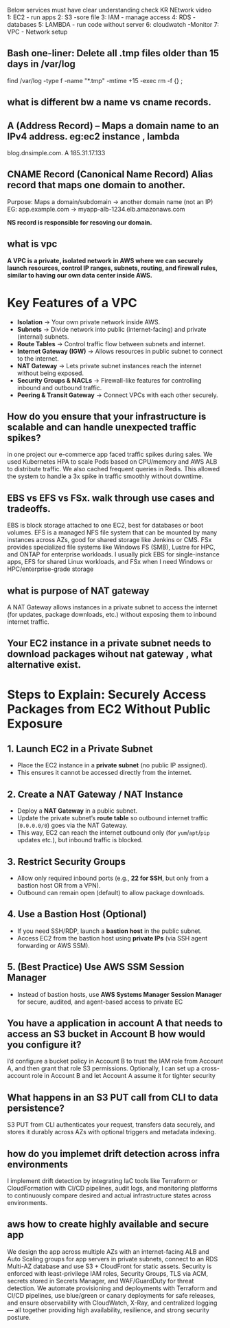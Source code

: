 Below services must have clear understanding check KR NEtwork video   
1: EC2  - run apps   2: S3 -sore file    3: IAM - manage access   4: RDS  - databases    5: LAMBDA - run code without server   6: cloudwatch  -Monitor     7: VPC - Network setup  

## Bash one-liner: Delete all .tmp files older than 15 days in /var/log

find /var/log -type f -name "*.tmp" -mtime +15 -exec rm -f {} \;

## what is different bw a name vs cname records.

## A (Address Record) – Maps a domain name to an IPv4 address. eg:ec2 instance , lambda

blog.dnsimple.com.     A        185.31.17.133

## CNAME Record (Canonical Name Record) Alias record that maps one domain to another.

Purpose: Maps a domain/subdomain → another domain name (not an IP)   EG:  app.example.com → myapp-alb-1234.elb.amazonaws.com

**NS record is responsible for resoving our domain.**  

## what is vpc

**A VPC is a private, isolated network in AWS where we can securely launch resources, control IP ranges, subnets, routing, and firewall rules, similar to having our own data center inside AWS.**

# Key Features of a VPC

- **Isolation** → Your own private network inside AWS.  
- **Subnets** → Divide network into public (internet-facing) and private (internal) subnets.  
- **Route Tables** → Control traffic flow between subnets and internet.  
- **Internet Gateway (IGW)** → Allows resources in public subnet to connect to the internet.  
- **NAT Gateway** → Lets private subnet instances reach the internet without being exposed.  
- **Security Groups & NACLs** → Firewall-like features for controlling inbound and outbound traffic.  
- **Peering & Transit Gateway** → Connect VPCs with each other securely.  


## How do you ensure that your infrastructure is scalable and can handle unexpected traffic spikes?

in one project our e-commerce app faced traffic spikes during sales. We used Kubernetes HPA to scale Pods based on CPU/memory and AWS ALB to distribute traffic. We also cached frequent queries in Redis. This allowed the system to handle a 3x spike in traffic smoothly without downtime.

## EBS vs EFS vs FSx. walk through use cases and tradeoffs.

EBS is block storage attached to one EC2, best for databases or boot volumes. EFS is a managed NFS file system that can be mounted by many instances across AZs, good for shared storage like Jenkins or CMS. FSx provides specialized file systems like Windows FS (SMB), Lustre for HPC, and ONTAP for enterprise workloads. I usually pick EBS for single-instance apps, EFS for shared Linux workloads, and FSx when I need Windows or HPC/enterprise-grade storage

## what is purpose of NAT gateway
A NAT Gateway allows instances in a private subnet to access the internet (for updates, package downloads, etc.) without exposing them to inbound internet traffic.  

## Your EC2 instance in a private subnet needs to download packages wihout nat gateway , what alternative exist.

# Steps to Explain: Securely Access Packages from EC2 Without Public Exposure

## 1. Launch EC2 in a Private Subnet
- Place the EC2 instance in a **private subnet** (no public IP assigned).  
- This ensures it cannot be accessed directly from the internet.  

## 2. Create a NAT Gateway / NAT Instance
- Deploy a **NAT Gateway** in a public subnet.  
- Update the private subnet’s **route table** so outbound internet traffic (`0.0.0.0/0`) goes via the NAT Gateway.  
- This way, EC2 can reach the internet outbound only (for `yum`/`apt`/`pip` updates etc.), but inbound traffic is blocked.  

## 3. Restrict Security Groups
- Allow only required inbound ports (e.g., **22 for SSH**, but only from a bastion host OR from a VPN).  
- Outbound can remain open (default) to allow package downloads.  

## 4. Use a Bastion Host (Optional)
- If you need SSH/RDP, launch a **bastion host** in the public subnet.  
- Access EC2 from the bastion host using **private IPs** (via SSH agent forwarding or AWS SSM).  

## 5. (Best Practice) Use AWS SSM Session Manager
- Instead of bastion hosts, use **AWS Systems Manager Session Manager** for secure, audited, and agent-based access to private EC


## You have a application in account A that needs to access an S3 bucket in Account B how would you configure it?

I’d configure a bucket policy in Account B to trust the IAM role from Account A, and then grant that role S3 permissions. Optionally,
I can set up a cross-account role in Account B and let Account A assume it for tighter security

## What happens in an S3 PUT call from CLI to data persistence?

S3 PUT from CLI authenticates your request, transfers data securely, and stores it durably across AZs with optional triggers and metadata indexing.

## how do you implemet drift detection across infra environments  

I implement drift detection by integrating IaC tools like Terraform or CloudFormation with CI/CD pipelines, audit logs, and monitoring platforms to continuously compare desired and actual infrastructure states across environments.

## aws how to create highly available and secure app

We design the app across multiple AZs with an internet-facing ALB and Auto Scaling groups for app servers in private subnets, connect to an RDS Multi-AZ database and use S3 + CloudFront for static assets. Security is enforced with least-privilege IAM roles, Security Groups, TLS via ACM, secrets stored in Secrets Manager, and WAF/GuardDuty for threat detection. We automate provisioning and deployments with Terraform and CI/CD pipelines, use blue/green or canary deployments for safe releases, and ensure observability with CloudWatch, X-Ray, and centralized logging — all together providing high availability, resilience, and strong security posture.


